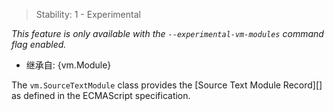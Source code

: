 <!-- YAML
added: v9.6.0
-->

> Stability: 1 - Experimental

*This feature is only available with the `--experimental-vm-modules` command
flag enabled.*

* 继承自: {vm.Module}

The `vm.SourceTextModule` class provides the [Source Text Module Record][] as
defined in the ECMAScript specification.

